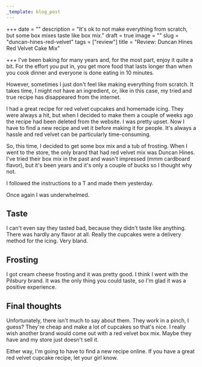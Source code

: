 ```yaml
---
_template: blog_post
---
```


+++
date = ""
description = "It's ok to not make everything from scratch, but some box mixes taste like box mix."
draft = true
image = ""
slug = "duncan-hines-red-velvet"
tags = ["review"]
title = "Review: Duncan Hines Red Velvet Cake Mix"

+++
I've been baking for many years and, for the most part, enjoy it quite a bit. For the effort you put in, you get more food that lasts longer than when you cook dinner and everyone is done eating in 10 minutes.

However, sometimes I just don't feel like making everything from scratch. It takes time, I might not have an ingredient, or, like in this case, my tried and true recipe has disappeared from the internet.

I had a great recipe for red velvet cupcakes and homemade icing. They were always a hit, but when I decided to make them a couple of weeks ago the recipe had been deleted from the website. I was pretty upset. Now I have to find a new recipe and vet it before making it for people. It's always a hassle and red velvet can be particularly time-consuming.

So, this time, I decided to get some box mix and a tub of frosting. When I went to the store, the only brand that had red velvet mix was Duncan Hines. I've tried their box mix in the past and wasn't impressed (mmm cardboard flavor), but it's been years and it's only a couple of bucks so I thought why not.

I followed the instructions to a T and made them yesterday. 

Once again I was underwhelmed.

## Taste

I can't even say they tasted bad, because they didn't taste like anything. There was hardly any flavor at all. Really the cupcakes were a delivery method for the icing. Very bland.

## Frosting

I got cream cheese frosting and it was pretty good. I think I went with the Pilsbury brand. It was the only thing you could taste, so I'm glad it was a positive experience.

## Final thoughts

Unfortunately, there isn't much to say about them. They work in a pinch, I guess? They're cheap and make a lot of cupcakes so that's nice. I really wish another brand would come out with a red velvet box mix. Maybe they have and my store just doesn't sell it.

Either way, I'm going to have to find a new recipe online. If you have a great red velvet cupcake recipe, let your girl know.

